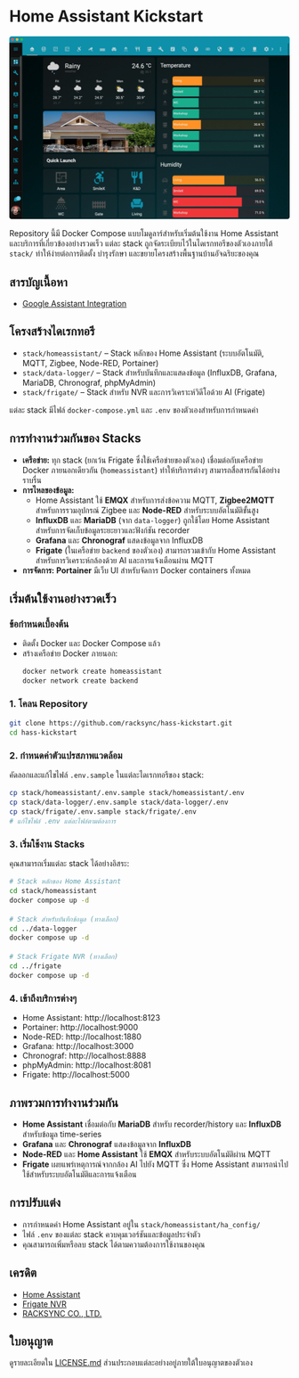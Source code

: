 # Home Assistant Kickstart

![image](assets/screenshot.png)

Repository นี้มี Docker Compose แบบโมดูลาร์สำหรับเริ่มต้นใช้งาน Home Assistant และบริการที่เกี่ยวข้องอย่างรวดเร็ว แต่ละ stack ถูกจัดระเบียบไว้ในไดเรกทอรีของตัวเองภายใต้ `stack/` ทำให้ง่ายต่อการติดตั้ง บำรุงรักษา และขยายโครงสร้างพื้นฐานบ้านอัจฉริยะของคุณ

## สารบัญเนื้อหา
- [Google Assistant Integration](docs/google-home-assistant.md)


## โครงสร้างไดเรกทอรี

- `stack/homeassistant/` – Stack หลักของ Home Assistant (ระบบอัตโนมัติ, MQTT, Zigbee, Node-RED, Portainer)
- `stack/data-logger/` – Stack สำหรับบันทึกและแสดงข้อมูล (InfluxDB, Grafana, MariaDB, Chronograf, phpMyAdmin)
- `stack/frigate/` – Stack สำหรับ NVR และการวิเคราะห์วิดีโอด้วย AI (Frigate)



แต่ละ stack มีไฟล์ `docker-compose.yml` และ `.env` ของตัวเองสำหรับการกำหนดค่า

## การทำงานร่วมกันของ Stacks

- **เครือข่าย:** ทุก stack (ยกเว้น Frigate ซึ่งใช้เครือข่ายของตัวเอง) เชื่อมต่อกับเครือข่าย Docker ภายนอกเดียวกัน (`homeassistant`) ทำให้บริการต่างๆ สามารถสื่อสารกันได้อย่างราบรื่น
- **การไหลของข้อมูล:**
  - Home Assistant ใช้ **EMQX** สำหรับการส่งข้อความ MQTT, **Zigbee2MQTT** สำหรับการรวมอุปกรณ์ Zigbee และ **Node-RED** สำหรับระบบอัตโนมัติขั้นสูง
  - **InfluxDB** และ **MariaDB** (จาก `data-logger`) ถูกใช้โดย Home Assistant สำหรับการจัดเก็บข้อมูลระยะยาวและฟังก์ชัน recorder
  - **Grafana** และ **Chronograf** แสดงข้อมูลจาก InfluxDB
  - **Frigate** (ในเครือข่าย `backend` ของตัวเอง) สามารถรวมเข้ากับ Home Assistant สำหรับการวิเคราะห์กล้องด้วย AI และการแจ้งเตือนผ่าน MQTT
- **การจัดการ:** **Portainer** มีเว็บ UI สำหรับจัดการ Docker containers ทั้งหมด

## เริ่มต้นใช้งานอย่างรวดเร็ว

### ข้อกำหนดเบื้องต้น

- ติดตั้ง Docker และ Docker Compose แล้ว
- สร้างเครือข่าย Docker ภายนอก:
  ```bash
  docker network create homeassistant
  docker network create backend
  ```

### 1. โคลน Repository

```bash
git clone https://github.com/racksync/hass-kickstart.git
cd hass-kickstart
```

### 2. กำหนดค่าตัวแปรสภาพแวดล้อม

คัดลอกและแก้ไขไฟล์ `.env.sample` ในแต่ละไดเรกทอรีของ stack:

```bash
cp stack/homeassistant/.env.sample stack/homeassistant/.env
cp stack/data-logger/.env.sample stack/data-logger/.env
cp stack/frigate/.env.sample stack/frigate/.env
# แก้ไขไฟล์ .env แต่ละไฟล์ตามต้องการ
```

### 3. เริ่มใช้งาน Stacks

คุณสามารถเริ่มแต่ละ stack ได้อย่างอิสระ:

```bash
# Stack หลักของ Home Assistant
cd stack/homeassistant
docker compose up -d

# Stack สำหรับบันทึกข้อมูล (ทางเลือก)
cd ../data-logger
docker compose up -d

# Stack Frigate NVR (ทางเลือก)
cd ../frigate
docker compose up -d
```

### 4. เข้าถึงบริการต่างๆ

- Home Assistant: http://localhost:8123
- Portainer: http://localhost:9000
- Node-RED: http://localhost:1880
- Grafana: http://localhost:3000
- Chronograf: http://localhost:8888
- phpMyAdmin: http://localhost:8081
- Frigate: http://localhost:5000

## ภาพรวมการทำงานร่วมกัน

- **Home Assistant** เชื่อมต่อกับ **MariaDB** สำหรับ recorder/history และ **InfluxDB** สำหรับข้อมูล time-series
- **Grafana** และ **Chronograf** แสดงข้อมูลจาก **InfluxDB**
- **Node-RED** และ **Home Assistant** ใช้ **EMQX** สำหรับระบบอัตโนมัติผ่าน MQTT
- **Frigate** เผยแพร่เหตุการณ์จากกล้อง AI ไปยัง MQTT ซึ่ง Home Assistant สามารถนำไปใช้สำหรับระบบอัตโนมัติและการแจ้งเตือน

## การปรับแต่ง

- การกำหนดค่า Home Assistant อยู่ใน `stack/homeassistant/ha_config/`
- ไฟล์ `.env` ของแต่ละ stack ควบคุมเวอร์ชันและข้อมูลประจำตัว
- คุณสามารถเพิ่มหรือลบ stack ได้ตามความต้องการใช้งานของคุณ

## เครดิต

- [Home Assistant](https://www.home-assistant.io/)
- [Frigate NVR](https://frigate.video/)
- [RACKSYNC CO., LTD.](https://racksync.com)

## ใบอนุญาต

ดูรายละเอียดใน [LICENSE.md](LICENSE.md) ส่วนประกอบแต่ละอย่างอยู่ภายใต้ใบอนุญาตของตัวเอง

